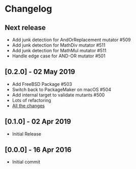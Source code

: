 # Changelog

## Next release

 - Add junk detection for AndOrReplacement mutator #509
 - Add junk detection for MathDiv mutator #511
 - Add junk detection for MathMul mutator #511
 - Handle edge case for AND-OR mutator #501

## [0.2.0] - 02 May 2019

 - Add FreeBSD Package #503
 - Switch back to PackageMaker on macOS #504
 - Add internal target to validate mutants #500
 - Lots of refactoring
 - [All the changes](https://github.com/mull-project/mull/pulls?q=is%3Apr+merged%3A2019-04-03..2019-05-02)

## [0.1.0] - 02 Apr 2019

 - Initial Release

## [0.0.0] - 16 Apr 2016

 - Initial commit

